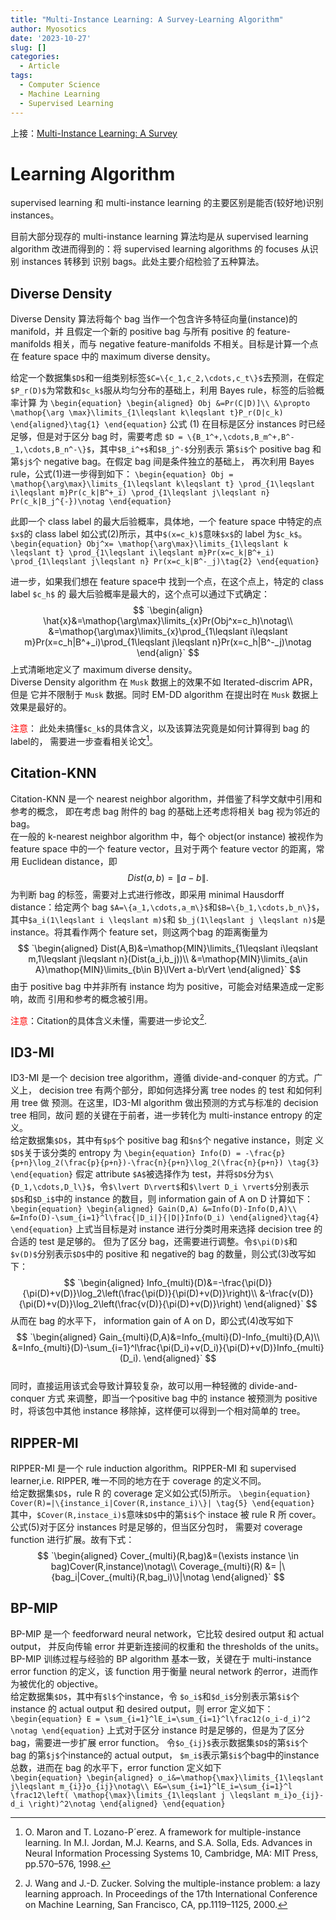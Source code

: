 ```yaml
---
title: "Multi-Instance Learning: A Survey-Learning Algorithm"
author: Myosotics
date: '2023-10-27'
slug: []
categories:
  - Article
tags:
  - Computer Science
  - Machine Learning
  - Supervised Learning
---
```


上接：[Multi-Instance Learning: A Survey](/blog/2023-10-27-2023-10-21-multi-instance-learning-a-survey-1/)

# Learning Algorithm

supervised learning 和 multi-instance learning 的主要区别是能否(较好地)识别instances。
 
目前大部分现存的 multi-instance learning 算法均是从 supervised learning algorithm 
改进而得到的：将 supervised learning algorithms 的 focuses 从识别 instances 转移到
识别 bags。此处主要介绍检验了五种算法。

## Diverse Density

Diverse Density 算法将每个 bag 当作一个包含许多特征向量(instance)的 manifold，并
且假定一个新的 positive bag 与所有 positive 的 feature-manifolds 相关，而与 negative
feature-manifolds 不相关。目标是计算一个点在 feature space 中的 maximum diverse density。

给定一个数据集`$D$`和一组类别标签`$C=\{c_1,c_2,\cdots,c_t\}$`去预测，在假定
`$P_r(D)$`为常数和`$c_k$`服从均匀分布的基础上，利用 Bayes rule，标签的后验概率计算
为
`\begin{equation}
  \begin{aligned}
    Obj &=Pr(C|D)]\\
        &\propto \mathop{\arg \max}\limits_{1\leqslant k\leqslant t}P_r(D|c_k)
  \end{aligned}\tag{1}
\end{equation}`
公式 (1) 在目标是区分 instances 时已经足够，但是对于区分 bag 时，需要考虑
`$D = \{B_1^+,\cdots,B_m^+,B^-_1,\cdots,B_n^-\}$`，其中`$B_i^+$`和`$B_j^-$`分别表示
第`$i$`个 positive bag 和第`$j$`个 negative bag。在假定 bag 间是条件独立的基础上，
再次利用 Bayes rule，公式(1)进一步得到如下：
`\begin{equation}
Obj = \mathop{\arg\max}\limits_{1\leqslant k\leqslant t}
\prod_{1\leqslant i\leqslant m}Pr(c_k|B^+_i)
\prod_{1\leqslant j\leqslant n} Pr(c_k|B_j^{-})\notag
\end{equation}`

此即一个 class label 的最大后验概率，具体地，一个 feature space 中特定的点`$x$`的
class label 如公式(2)所示，其中`$(x=c_k)$`意味`$x$`的 label 为`$c_k$`。  
`\begin{equation}
Obj^x= \mathop{\arg\max}\limits_{1\leqslant k \leqslant t}
\prod_{1\leqslant i\leqslant m}Pr(x=c_k|B^+_i)
\prod_{1\leqslant j\leqslant n} Pr(x=c_k|B^-_j)\tag{2}
\end{equation}`

进一步，如果我们想在 feature space中 找到一个点，在这个点上，特定的 class label `$c_h$` 的
最大后验概率是最大的，这个点可以通过下式确定：
$$
`\begin{align}
\hat{x}&=\mathop{\arg\max}\limits_{x}Pr(Obj^x=c_h)\notag\\
&=\mathop{\arg\max}\limits_{x}\prod_{1\leqslant i\leqslant m}Pr(x=c_h|B^+_i)\prod_{1\leqslant j\leqslant n}Pr(x=c_h|B^-_j)\notag
\end{align}`
$$
上式清晰地定义了 maximum diverse density。  
Diverse Density algorithm 在 `Musk` 数据上的效果不如 Iterated-discrim APR，但是
它并不限制于 `Musk` 数据。同时 EM-DD algorithm 在提出时在 `Musk` 数据上效果是最好的。

<span style="color:red">注意</span>：
此处未搞懂`$c_k$`的具体含义，以及该算法究竟是如何计算得到 bag 的label的，
需要进一步查看相关论文[^1]。

[^1]: O. Maron and T. Lozano-P´erez. A framework for multiple-instance learning. In M.I.
Jordan, M.J. Kearns, and S.A. Solla, Eds. Advances in Neural Information Processing
Systems 10, Cambridge, MA: MIT Press, pp.570–576, 1998.

## Citation-KNN

Citation-KNN 是一个 nearest neighbor algorithm，并借鉴了科学文献中引用和参考的概念，
即在考虑 bag 附件的 bag 的基础上还考虑将相关 bag 视为邻近的 bag。  
在一般的 k-nearest neighbor algorithm 中，每个 object(or instance) 被视作为 feature
space 中的一个 feature vector，且对于两个 feature vector 的距离，常用 Euclidean distance，即
$$
Dist(a,b)=\lVert a-b \rVert.
$$
为判断 bag 的标签，需要对上式进行修改，即采用 minimal Hausdorff distance：给定两个 bag
`$A=\{a_1,\cdots,a_m\}$`和`$B=\{b_1,\cdots,b_n\}$`，其中`$a_i(1\leqslant i \leqslant m)$`和
`$b_j(1\leqslant j \leqslant n)$`是 instance。将其看作两个 feature set，则这两个bag
的距离衡量为
$$
`\begin{aligned}
Dist(A,B)&=\mathop{MIN}\limits_{1\leqslant i\leqslant m,1\leqslant j\leqslant n}(Dist(a_i,b_j))\\
&=\mathop{MIN}\limits_{a\in A}\mathop{MIN}\limits_{b\in B}\lVert a-b\rVert
\end{aligned}`
$$
由于 positive bag 中并非所有 instance 均为 positive，可能会对结果造成一定影响，故而
引用和参考的概念被引用。

<span style="color:red">注意</span>：Citation的具体含义未懂，需要进一步论文[^2].

[^2]: J. Wang and J.-D. Zucker. Solving the multiple-instance problem: a lazy learning
approach. In Proceedings of the 17th International Conference on Machine Learning,
San Francisco, CA, pp.1119–1125, 2000.

## ID3-MI

ID3-MI 是一个 decision tree algorithm，遵循 divide-and-conquer 的方式。广义上，
decision tree 有两个部分，即如何选择分离 tree nodes 的 test 和如何利用 tree 做
预测。在这里，ID3-MI algorithm 做出预测的方式与标准的 decision tree 相同，故问 
题的关键在于前者，进一步转化为 multi-instance entropy 的定义。  
给定数据集`$D$`，其中有`$p$`个 positive bag 和`$n$`个 negative instance，则定
义`$D$`关于该分类的 entropy 为
`\begin{equation}
Info(D) = -\frac{p}{p+n}\log_2(\frac{p}{p+n})-\frac{n}{p+n}\log_2(\frac{n}{p+n}) \tag{3}
\end{equation}`
假定 attribute `$A$`被选择作为 test，并将`$D$`分为`$\{D_1,\cdots,D_l\}$`，令`$\lvert D\rvert$`和`$\lvert D_i \rvert$`分别表示`$D$`和`$D_i$`中的 instance 的数目，则
information gain of A on D 计算如下： 
`\begin{equation}
  \begin{aligned}
    Gain(D,A) &=Info(D)-Info(D,A)\\
    &=Info(D)-\sum_{i=1}^l\frac{|D_i|}{|D|}Info(D_i)
  \end{aligned}\tag{4}
\end{equation}`
上式当目标是对 instance 进行分类时用来选择 decision tree 的合适的 test 是足够的。
但为了区分 bag，还需要进行调整。令`$\pi(D)$`和`$v(D)$`分别表示`$D$`中的
positive 和 negative的 bag 的数量，则公式(3)改写如下：
$$
`\begin{aligned}
Info_{multi}(D)&=-\frac{\pi(D)}{\pi(D)+v(D)}\log_2\left(\frac{\pi(D)}{\pi(D)+v(D)}\right)\\
&-\frac{v(D)}{\pi(D)+v(D)}\log_2\left(\frac{v(D)}{\pi(D)+v(D)}\right)
\end{aligned}`
$$
从而在 bag 的水平下， information gain of A on D，即公式(4)改写如下
$$
`\begin{aligned}
Gain_{multi}(D,A)&=Info_{multi}(D)-Info_{multi}(D,A)\\
&=Info_{multi}(D)-\sum_{i=1}^l\frac{\pi(D_i)+v(D_i)}{\pi(D)+v(D)}Info_{multi}(D_i).
\end{aligned}`
$$          
同时，直接运用该式会导致计算较复杂，故可以用一种轻微的 divide-and-conquer 方式
来调整，即当一个positive bag 中的 instance 被预测为 positive 时，将该包中其他
instance 移除掉，这样便可以得到一个相对简单的 tree。

## RIPPER-MI

RIPPER-MI 是一个 rule induction algorithm。RIPPER-MI 和 supervised learner,i.e. RIPPER,
唯一不同的地方在于 coverage 的定义不同。  
给定数据集`$D$`，rule R 的 coverage 定义如公式(5)所示。
`\begin{equation}
Cover(R)=|\{instance_i|Cover(R,instance_i)\}| \tag{5}
\end{equation}`
其中，`$Cover(R,instace_i)$`意味`$D$`中的第`$i$`个 instace 被 rule R 
所 cover。公式(5)对于区分 instances 时是足够的，但当区分包时，
需要对 coverage function 进行扩展。故有下式：
$$
`\begin{aligned}
Cover_{multi}(R,bag)&=(\exists instance \in bag)Cover(R,instance)\notag\\
Coverage_{multi}(R) &= |\{bag_i|Cover_{multi}(R,bag_i)\}|\notag
\end{aligned}`
$$

## BP-MIP

BP-MIP 是一个 feedforward neural network，它比较 desired output 和 actual output，
并反向传输 error 并更新连接间的权重和 the thresholds of the units。  
BP-MIP 训练过程与经验的 BP algorithm 基本一致，关键在于 multi-instance error function
的定义，该 function 用于衡量 neural network 的error，进而作为被优化的 objective。  
给定数据集`$D$`，其中有`$l$`个instance，令 `$o_i$`和`$d_i$`分别表示第`$i$`个instance
的 actual output 和 desired output，则 error 定义如下：
`\begin{equation}
E = \sum_{i=1}^lE_i=\sum_{i=1}^l\frac12(o_i-d_i)^2 \notag
\end{equation}`
上式对于区分 instance 时是足够的，但是为了区分 bag，需要进一步扩展 error function。
令`$o_{ij}$`表示数据集`$D$`的第`$i$`个 bag 的第`$j$`个instance的 actual output，
`$m_i$`表示第`$i$`个bag中的instance总数，进而在 bag 的水平下，error function 定义如下  
`\begin{equation}
  \begin{aligned}
    o_i&=\mathop{\max}\limits_{1\leqslant j\leqslant m_{i}}o_{ij}\notag\\
    E&=\sum_{i=1}^lE_i=\sum_{i=1}^l \frac12\left( \mathop{\max}\limits_{1\leqslant j \leqslant m_i}o_{ij}-d_i \right)^2\notag
  \end{aligned}
\end{equation}`


